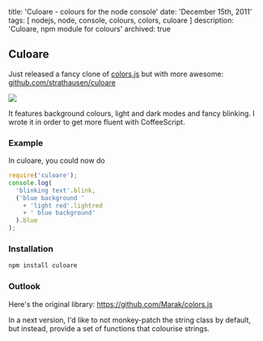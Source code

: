 title: 'Culoare - colours for the node console'
date: 'December 15th, 2011'
tags: [ nodejs, node, console, colours, colors, culoare ]
description: 'Culoare, npm module for colours'
archived: true


## Culoare

Just released a fancy clone of
<a href="https://npmjs.org/package/colors">colors.js</a>
but with more awesome:
<a href="https://github.com/strathausen/culoare">github.com/strathausen/culoare</a>

<img src="/images/culoare.gif" />

It features background colours, light and dark modes and fancy blinking.
I wrote it in order to get more fluent with CoffeeScript.

### Example

In culoare, you could now do

``` js
require('culoare');
console.log(
  'blinking text'.blink,
  ('blue background '
    + 'light red'.lightred
    + ' blue background'
  ).blue
);
```

### Installation

``` bash
npm install culoare
```

### Outlook

Here's the original library:
https://github.com/Marak/colors.js

In a next version,
I'd like to not monkey-patch the string class by default,
but instead, provide a set of functions that colourise strings.
